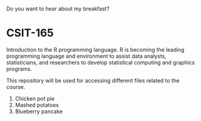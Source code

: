 Do you want to hear about my breakfast?
# CSIT-165

Introduction to the R programming language. 
R is becoming the leading programming language and environment to assist data analysts, statisticians, and researchers to develop statistical computing and graphics programs.

This repository will be used for accessing different files related to the course.

1. Chicken pot pie
2. Mashed potatoes
3. Blueberry pancake